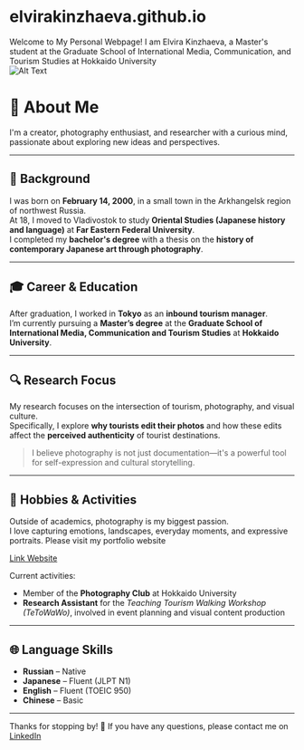 # elvirakinzhaeva.github.io
Welcome to My Personal Webpage! I am Elvira Kinzhaeva, a Master's student at the Graduate School of International Media, Communication, and Tourism Studies at Hokkaido University  
![Alt Text](photo.ptofile.ella.jpg.JPG)

# 👋 About Me

I'm a creator, photography enthusiast, and researcher with a curious mind, passionate about exploring new ideas and perspectives.

---

## 📍 Background

I was born on **February 14, 2000**, in a small town in the Arkhangelsk region of northwest Russia.  
At 18, I moved to Vladivostok to study **Oriental Studies (Japanese history and language)** at **Far Eastern Federal University**.  
I completed my **bachelor's degree** with a thesis on the **history of contemporary Japanese art through photography**.

---

## 🎓 Career & Education

After graduation, I worked in **Tokyo** as an **inbound tourism manager**.  
I’m currently pursuing a **Master’s degree** at the **Graduate School of International Media, Communication and Tourism Studies** at **Hokkaido University**.

---

## 🔍 Research Focus

My research focuses on the intersection of tourism, photography, and visual culture.  
Specifically, I explore **why tourists edit their photos** and how these edits affect the **perceived authenticity** of tourist destinations.

> I believe photography is not just documentation—it's a powerful tool for self-expression and cultural storytelling.

---

## 📸 Hobbies & Activities

Outside of academics, photography is my biggest passion.  
I love capturing emotions, landscapes, everyday moments, and expressive portraits.
Please visit my portfolio website

[Link Website](https://elvirakinzhaevag5.wixsite.com/photo-portfolio?fbclid=PAQ0xDSwL6_pBleHRuA2FlbQIxMQABp8KNNx-tvE9h4OrkfzU4FbeXrQCxg50EDOf9qF8jHSGz6Zhx2v5TRTa_qTNH_aem_yNRHRVb0H0QepwLpWm0rEA)


Current activities:
- Member of the **Photography Club** at Hokkaido University
- **Research Assistant** for the *Teaching Tourism Walking Workshop (TeToWaWo)*, involved in event planning and visual content production

---

## 🌐 Language Skills

- **Russian** – Native  
- **Japanese** – Fluent (JLPT N1)  
- **English** – Fluent (TOEIC 950)  
- **Chinese** – Basic

---

Thanks for stopping by! 🌿
If you have any questions, please contact me on [LinkedIn](https://www.linkedin.com/in/elvira-kinzhaeva-a17514374?utm_source=share&utm_campaign=share_via&utm_content=profile&utm_medium=ios_app)
